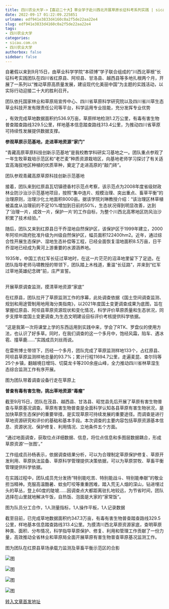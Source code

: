 ```yaml
---
title: 四川农业大学->【喜迎二十大】草业学子赴川西北开展草原长征科考系列实践 | sicau.com.cn
date: 2022-09-17 01:22:09.225851
urlname: edf941e3833d4160c0a2f5de22aa22e4
slug: edf941e3833d4160c0a2f5de22aa22e4
tags: 
- 四川农业大学
categories:
- sicau.com.cn
- 四川农业大学
authorbox: false
sidebar: false
---
```

自暑假以来到9月15日，由草业科学学院“本硕博”学子联合组成的“川西北草根”长征科考实践团队在四川省红原县、阿坝县、甘洛县、越西县等多地扎根两个月，开展了一系列以“推动草原高质量发展，建设现代化美丽中国”为主题的实践活动，以实际行动迎接二十大的胜利召开。  

团队依托国家林业和草原局宣传中心、四川省草原科学研究院以及四川省川草生态草业科技开发有限责任公司等平台，科学运用专业技能，充分发挥专业优势
<!--more-->
，有效完成草地数据面积约536.9万亩，草原样地检测1.2万公里，有毒有害生物普查踏查路线329.5公里，样地基本信息踏查路线313.4公里，为推动四川省草原可持续性发展提供数据支撑。

**参观草原示范基地，走进草地资源“家门”**

“青藏高原草原科技创新示范基地”是我校教学科研实习基地之一。团队重点参观了一年生牧草栽培示范区和“老芒麦”种质资源栽培区，向基地老师学习探讨了有关适宜高海拔地区种植的优质草种，奠定了走进高原的“敲门砖”。

团队参观青藏高原草原科技创新示范基地

接着，团队来到红原县瓦切镇德香村示范点考察，该示范点为2008年度省级财政林业防沙治沙示范基地项目，按照“集中连片、规模治理、突出重点、畜草平衡”的治理原则，治理沙化土地面积8000亩。据该学院刘琳教授介绍：“该治理区林草植被盖度从治理前的不足10%增加到日前的50%，生态状况得到明显改善，达到了‘治理一片，成效一片，保护一片’的工作自标，为整个川西北高寒地区防风治沙积累了技术经验。”

随后，团队又来到红原县日干乔湿地自然保护区，该保护区于1999年建立，2000年阿坝州政府批准升级为州级自然保护区，幅员面积122400hm2。近年，通过综合性开展生态保护、湿地生态补偿等工程，已经全面恢复湿地面积8.5万亩，日干乔湿地已经成为黄河上游重要的水源涵养地。

1935年，中国工农红军长征过草地时，在这一片茫茫的沼泽地里留下了足迹。在团队指导老师马啸教授的带领下，团队踏上木栈道，重温“长征路”，并来到“红军过草地英雄纪念碑”前，庄严宣誓。

##

开展草原调查监测，摸清草地资源“家底”

在红原县，团队拉开了草原监测工作的序幕，此处调查依据《国土空间调查监测、规划和用途管制用地用海分类指南》，以2021年度国土变更调查成果为底图，旨在掌握红原县、阿坝县草原资源现状和变化情况，科学评价草原质量和生态状况，同步支撑年度国土变更调查,为生态文明建设目标评价考核提供科学依据。

“这是我第一次将课堂上学的东西运用到实践中来，学会了RTK、罗盘仪的使用方法，也认识了好多草。同时，在我们调查的这一个多月中，饱经风霜，陷车、遇冰雹、撞草鹿……”实践成员刘丝雨说。

在雷熊博士带领下，历经一个多月，团队完成了草原监测样地133个，占红原县、阿坝县草原监测样地总量的93.7%；累计行程11694.7公里，走遍麦昆、查尔玛等25个乡镇，翻越境日增玛、切莫龙卡等200余座山峰，全力推动四川省林草湿生态综合监测工作有序开展。

图为团队带着调查设备行走在草原上

**普查有毒有害生物，挑出草地资源“毒瘤”**

截至9月15日，团队在茂县、越西县、甘洛县、昭觉县先后开展了草原有害生物普查与草原基况调查。草原有害生物普查是全面科学认知各县草原有害生物状况，是加快草原生态保护的重要举措，是实现草原可持续发展的重要途径。而调查是进行草地资源研究和评价的基础和基本手段。本次调查的主要内容包括草原资源基本信息、资源状况、保护修复、利用情况、立地条件五个方面。

“通过地面调查，获取位点详细数据、信息，将位点信息和多图层数据耦合，形成草原资源‘一张图’。”

工作组成员孙杨表示，依据调查结果分析，可以为合理制定草原保护修复、草原开发利用、草原执法监备、草原科学管理提供决策依据，可以为草原禁牧、草畜平衡管理提供科学依据。

在实践过程中，团队成员充分发扬“特别能吃苦、特别能战斗、特别能奉献”的敬业担当精神。克服高温酷暑、蚊虫叮咬等重重困难，踏入荒无人烟的深山，钻进埋过头的草丛，登上60度的陡坡……因调查点大都距离驻扎地较远，为节省时间，团队选择在山里就地解决午饭，自热饭、泡面是大家的“家常饭”。

图为队员分工合作，1人测量指标，1人操作平板，1人记录数据

截至目前，已完成草地数据面积约347.3万亩，有毒有害生物普查踏查路线329.5公里，样地基本信息踏查路线313.4公里。为摸清川西北草原资源家底，查明草原种类、面积、分布情况，科学指导草原保护、修复、利用和管理工作贡献了一份力量，高效推动全省林业和草原局全面开展草原有害生物普查草原基况监测工作。

图为团队在红原县草场承载力监测及草畜平衡示范区的合影

![图](https://news.sicau.edu.cn/__local/C/24/D6/903A56B3F990F176C25B45E28BE_60D556A3_7E154.jpg)

![图](https://news.sicau.edu.cn/__local/4/82/B5/AEF08D6E3434F44E79055E445B6_644F817B_3F66E.jpg)

![图](https://news.sicau.edu.cn/__local/E/D2/13/A1C6A845E7CEE90B53656F768EF_A5E1C49E_1C4E8.png)

![图](https://news.sicau.edu.cn/__local/5/58/A1/1C6E7C28C2AB16B0DC3994CAAB0_30EE2079_ACFF0.jpg)

[转入文章首发地址](https://news.sicau.edu.cn/info/1078/69559.htm)